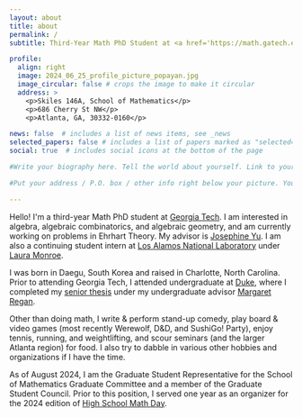 ```yaml
---
layout: about
title: about
permalink: /
subtitle: Third-Year Math PhD Student at <a href='https://math.gatech.edu'>Georgia Tech</a>. He/Him/His. 

profile:
  align: right
  image: 2024_06_25_profile_picture_popayan.jpg
  image_circular: false # crops the image to make it circular
  address: > 
    <p>Skiles 146A, School of Mathematics</p>
    <p>686 Cherry St NW</p>
    <p>Atlanta, GA, 30332-0160</p>

news: false  # includes a list of news items, see _news
selected_papers: false # includes a list of papers marked as "selected={true}"
social: true  # includes social icons at the bottom of the page

#Write your biography here. Tell the world about yourself. Link to your favorite [subreddit](http://reddit.com). You can put a picture in, too. The code is already in, just name your picture `prof_pic.jpg` and put it in the `img/` folder.

#Put your address / P.O. box / other info right below your picture. You can also disable any these elements by editing `profile` property of the YAML header of your `_pages/about.md`. Edit `_bibliography/papers.bib` and Jekyll will render your [publications page](/al-folio/publications/) automatically.

---
```


Hello! I'm a third-year Math PhD student at [Georgia Tech](https://math.gatech.edu). I am interested in algebra, algebraic combinatorics, and algebraic geometry, and am currently working on problems in Ehrhart Theory. My advisor is [Josephine Yu](https://sites.gatech.edu/josephineyu/). I am also a continuing student intern at [Los Alamos National Laboratory](https://lanl.gov) under [Laura Monroe](https://www.linkedin.com/in/laurammonroe).

I was born in Daegu, South Korea and raised in Charlotte, North Carolina. Prior to attending Georgia Tech, I attended undergraduate at [Duke](https://duke.edu), where I completed my [senior thesis](https://dukespace.lib.duke.edu/dspace/handle/10161/26428) under my undergraduate advisor [Margaret Regan](https://margaretregan.com).

Other than doing math, I write & perform stand-up comedy, play board & video games (most recently Werewolf, D&D, and SushiGo! Party), enjoy tennis, running, and weightlifting, and scour seminars (and the larger Atlanta region) for food. I also try to dabble in various other hobbies and organizations if I have the time.

As of August 2024, I am the Graduate Student Representative for the School of Mathematics Graduate Committee and a member of the Graduate Student Council. Prior to this position, I served one year as an organizer for the 2024 edition of [High School Math Day](https://hsmd.math.gatech.edu).